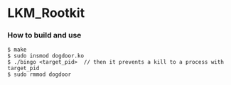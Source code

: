 # LKM_Rootkit 

### How to build and use

```
$ make
$ sudo insmod dogdoor.ko
$ ./bingo <target_pid>  // then it prevents a kill to a process with target_pid
$ sudo rmmod dogdoor
```